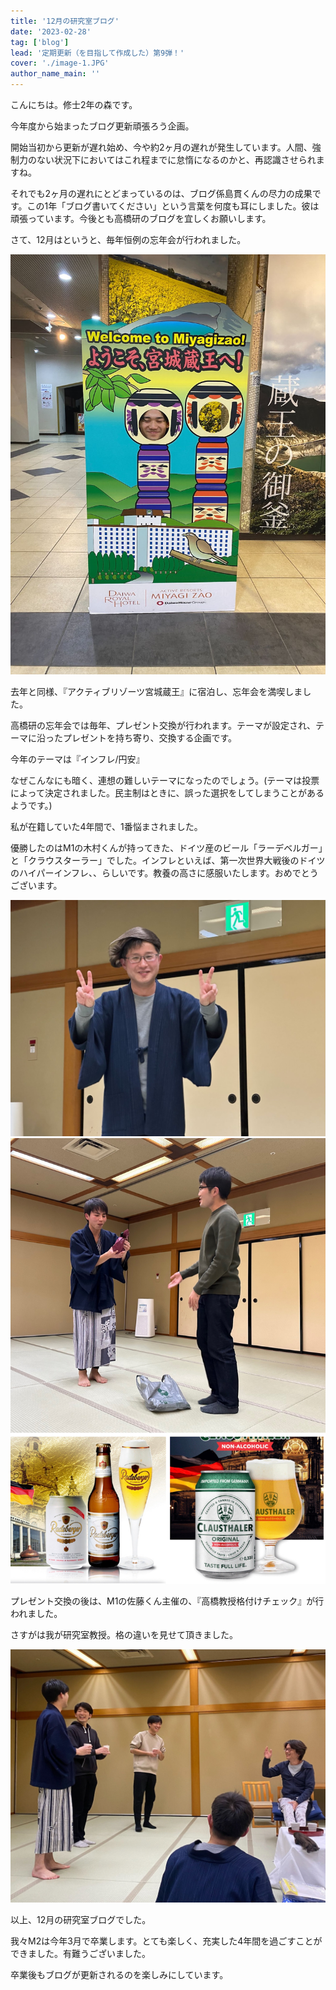 ```yaml
---
title: '12月の研究室ブログ'
date: '2023-02-28'
tag: ['blog']
lead: '定期更新（を目指して作成した）第9弾！'
cover: './image-1.JPG'
author_name_main: ''
---
```


こんにちは。修士2年の森です。

今年度から始まったブログ更新頑張ろう企画。

開始当初から更新が遅れ始め、今や約2ヶ月の遅れが発生しています。人間、強制力のない状況下においてはこれ程までに怠惰になるのかと、再認識させられますね。

それでも2ヶ月の遅れにとどまっているのは、ブログ係島貫くんの尽力の成果です。この1年「ブログ書いてください」という言葉を何度も耳にしました。彼は頑張っています。今後とも高橋研のブログを宜しくお願いします。

さて、12月はというと、毎年恒例の忘年会が行われました。

![](./image-1.JPG)

去年と同様、『アクティブリゾーツ宮城蔵王』に宿泊し、忘年会を満喫しました。

高橋研の忘年会では毎年、プレゼント交換が行われます。テーマが設定され、テーマに沿ったプレゼントを持ち寄り、交換する企画です。

今年のテーマは『インフレ/円安』

なぜこんなにも暗く、連想の難しいテーマになったのでしょう。(テーマは投票によって決定されました。民主制はときに、誤った選択をしてしまうことがあるようです。)

私が在籍していた4年間で、1番悩まされました。

優勝したのはM1の木村くんが持ってきた、ドイツ産のビール「ラーデベルガー」と「クラウスターラー」でした。インフレといえば、第一次世界大戦後のドイツのハイパーインフレ、、らしいです。教養の高さに感服いたします。おめでとうございます。

![](./image-2.JPG)
![](./image-3.png)

プレゼント交換の後は、M1の佐藤くん主催の、『高橋教授格付けチェック』が行われました。

さすがは我が研究室教授。格の違いを見せて頂きました。

![](./image-4.jpg)

以上、12月の研究室ブログでした。

我々M2は今年3月で卒業します。とても楽しく、充実した4年間を過ごすことができました。有難うございました。

卒業後もブログが更新されるのを楽しみにしています。